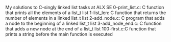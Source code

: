 My solutions to C-singly linked list tasks at ALX SE
0-print_list.c: C function that prints all the elements of a list_t list
1-list_len: C function that returns the number of elements in a linked list_t list
2-add_node.c: C program that adds a node to the beginning of a linked list_t list
3-add_node_end.c: C function that adds a new node at the end of a list_t list
100-first.c:C function that prints a string before the main function is executed
